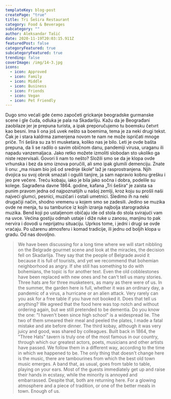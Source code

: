 ```yaml
---
templateKey: blog-post
createPage: "true"
title: Tri Šešira Restaurant
category: Food & Beverages
subcategory: ""
author: Aleksandar Tašić
date: 2020-11-19T20:03:15.911Z
featuredPost: false
categoryFeatured: true
subcategoryFeatured: true
trending: false
coverImage: /img/14-3.jpg
icons:
  - icon: Approved
  - icon: Family
  - icon: Middle
  - icon: Business
  - icon: Friends
  - icon: Vegan
  - icon: Pet Friendly
---
```

Dugo smo većali gde ćemo započeti grickanje beogradske gurmanske scene i gle čuda, odluka je pala na Skadarliju. Kažu da je Beograđani zaobilaze jer je prepuna turista, a ipak preporučujemo tu boemsku četvrt kao besni. Ima li ona još uvek nešto sa boemima, tema je za neki drugi tekst. Čak je i stara kaldrma zamenjena novom te nam ne može ispričati mnoge priče. Tri šešira su za tri musketara, koliko nas je bilo. Leti je ovde bašta prepuna, da li se radilo o savim običnom danu, pandemiji virusa, uraganu ili napadu vanzemaljaca. Jako retko možete izmoliti slobodan sto ukoliko ga niste rezervisali. Govori li nam to nešto? Složili smo se da je klopa ovde vrhunska i bez da smo iznova poručili, ali smo ipak glumili demenciju. Znate li onu: „ma nisam bio još od srednje škole“ laž je rasprostranjena. Njih dvojica su svoj obrok smazali i ogulili tanjire, ja sam napravio kobnu grešku i jeo pre večere. Treću kobaju, iako je bila jako sočna i dobra, podelile su kolege. Sagrađena davne 1864. godine, kafana „Tri šešira“ je zaista sa punim pravom jedna od najpoznatijih u našoj zemlji, kroz koju su prošli naši najveći glumci, pesnici, muzičari i ostali umetnici. Sledimo ih na neki drugačiji način, shodno vremenu u kojem smo se zadesili. Jedino se muzika ovde ne menja, tu su tamburice iz kojih izranja najbolja starogradska muzika. Bend koji po ustaljenom običaju ide od stola do stola svirajući vam na uvce. Većina gostiju odmah ustaje i diže ruke u zanosu, manjinu to pak nervira i dovodi u neprijatnu situaciju. Uprkos tome, i jedni i drugi se ovde vraćaju. Po užarenu atmosferu i komad tradicije, ili jednu od boljih klopa u gradu. Od nas dovoljno.

> We have been discussing for a long time where we will start nibbling on the Belgrade gourmet scene and look at the miracles, the decision fell on Skadarlija. They say that the people of Belgrade avoid it because it is full of tourists, and yet we recommend that bohemian neighborhood as angry. If she still has something to do with bohemians, the topic is for another text. Even the old cobblestones have been replaced with new ones and he can't tell us many stories. Three hats are for three musketeers, as many as there were of us. In the summer, the garden here is full, whether it was an ordinary day, a pandemic of a virus, a hurricane or an alien attack. Very rarely can you ask for a free table if you have not booked it. Does that tell us anything? We agreed that the food here was top notch and without ordering again, but we still pretended to be dementia. Do you know the one: "I haven't been since high school" is a widespread lie. The two of them smeared their meal and peeled the plates, I made a fatal mistake and ate before dinner. The third kobay, although it was very juicy and good, was shared by colleagues. Built back in 1864, the "Three Hats" tavern is truly one of the most famous in our country, through which our greatest actors, poets, musicians and other artists have passed. We follow them in a different way, according to the time in which we happened to be. The only thing that doesn't change here is the music, there are tambourines from which the best old town music emerges. A band that, as usual, goes from table to table, playing on your ears. Most of the guests immediately get up and raise their hands in ecstasy, while the minority is annoyed and embarrassed. Despite that, both are returning here. For a glowing atmosphere and a piece of tradition, or one of the better meals in town. Enough of us.